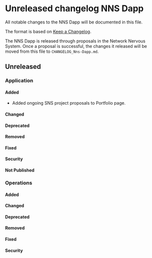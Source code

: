 # Unreleased changelog NNS Dapp

All notable changes to the NNS Dapp will be documented in this file.

The format is based on [Keep a Changelog](https://keepachangelog.com/en/1.0.0/).

The NNS Dapp is released through proposals in the Network Nervous System. Once a
proposal is successful, the changes it released will be moved from this file to
`CHANGELOG_Nns-Dapp.md`.

## Unreleased

### Application

#### Added

- Added ongoing SNS project proposals to Portfolio page.


#### Changed

#### Deprecated

#### Removed

#### Fixed

#### Security

#### Not Published

### Operations

#### Added

#### Changed

#### Deprecated

#### Removed

#### Fixed

#### Security

